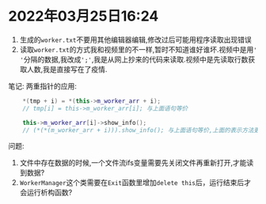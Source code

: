 # 2022年03月25日16:24

1. 生成的`worker.txt`不要用其他编辑器编辑,修改过后可能用程序读取出现错误
2. 读取`worker.txt`的方式我和视频里的不一样,暂时不知道谁好谁坏.视频中是用`' '`分隔的数据,我改成`';'`,我是从网上抄来的代码来读取.视频中是先读取行数获取人数,我是直接写在了疫情.

笔记:
两重指针的应用:

```cpp
    *(tmp + i) = *(this->m_worker_arr + i);
    // tmp[i] = this->m_worker_arr[i]; 与上面语句等价

    this->m_worker_arr[i]->show_info();
    // (*(*(m_worker_arr + i))).show_info(); 与上面语句等价,上面的表示方法更容易理解
```
问题:
1. 文件中存在数据的时候,一个文件流ifs变量需要先关闭文件再重新打开,才能读到数据?
2. `WorkerManager`这个类需要在`Exit`函数里增加`delete this`后，运行结束后才会运行析构函数?
